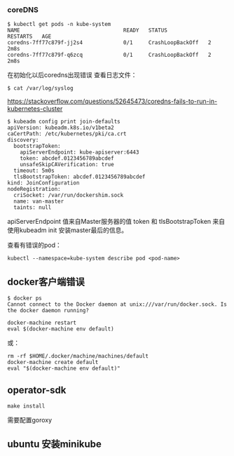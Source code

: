 ### coreDNS
```
$ kubectl get pods -n kube-system
NAME                                 READY   STATUS             RESTARTS   AGE
coredns-7ff77c879f-jj2s4             0/1     CrashLoopBackOff   2          2m8s
coredns-7ff77c879f-q6zcq             0/1     CrashLoopBackOff   2          2m8s
```

在初始化以后coredns出现错误
查看日志文件：

```
$ cat /var/log/syslog
```

https://stackoverflow.com/questions/52645473/coredns-fails-to-run-in-kubernetes-cluster



```
$ kubeadm config print join-defaults
apiVersion: kubeadm.k8s.io/v1beta2
caCertPath: /etc/kubernetes/pki/ca.crt
discovery:
  bootstrapToken:
    apiServerEndpoint: kube-apiserver:6443
    token: abcdef.0123456789abcdef
    unsafeSkipCAVerification: true
  timeout: 5m0s
  tlsBootstrapToken: abcdef.0123456789abcdef
kind: JoinConfiguration
nodeRegistration:
  criSocket: /var/run/dockershim.sock
  name: van-master
  taints: null
```

apiServerEndpoint 值来自Master服务器的值
token 和  tlsBootstrapToken  来自使用kubeadm init 安装master最后的信息。

查看有错误的pod：

```
kubectl --namespace=kube-system describe pod <pod-name>
```


## docker客户端错误

```
$ docker ps
Cannot connect to the Docker daemon at unix:///var/run/docker.sock. Is the docker daemon running?
```

```
docker-machine restart
eval $(docker-machine env default)
```
或：

```
rm -rf $HOME/.docker/machine/machines/default
docker-machine create default
eval "$(docker-machine env default)"
```


## operator-sdk

```
make install
```
需要配置goroxy




## ubuntu 安装minikube

